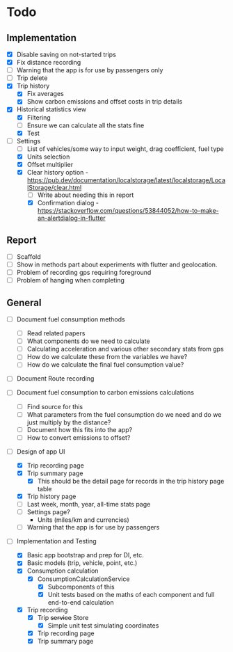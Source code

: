 # Todo
## Implementation
- [x] Disable saving on not-started trips
- [x] Fix distance recording
- [ ] Warning that the app is for use by passengers only
- [ ] Trip delete
- [x] Trip history
    - [x] Fix averages
    - [x] Show carbon emissions and offset costs in trip details
- [x] Historical statistics view
    - [x] Filtering
    - [ ] Ensure we can calculate all the stats fine
    - [x] Test
- [ ] Settings
    - [ ] List of vehicles/some way to input weight, drag coefficient, fuel type
    - [x] Units selection
    - [x] Offset multiplier
    - [x] Clear history option - https://pub.dev/documentation/localstorage/latest/localstorage/LocalStorage/clear.html
        - [ ] Write about needing this in report
        - [x] Confirmation dialog - https://stackoverflow.com/questions/53844052/how-to-make-an-alertdialog-in-flutter

## Report
- [ ] Scaffold
- [ ] Show in methods part about experiments with flutter and geolocation.
- [ ] Problem of recording gps requiring foreground
- [ ] Problem of hanging when completing
## General
- [ ] Document fuel consumption methods
    - [ ] Read related papers
    - [ ] What components do we need to calculate
    - [ ] Calculating acceleration and various other secondary stats from gps
    - [ ] How do we calculate these from the variables we have?
    - [ ] How do we calculate the final fuel consumption value?

- [ ] Document Route recording 

- [ ] Document fuel consumption to carbon emissions calculations
    - [ ] Find source for this
    - [ ] What parameters from the fuel consumption do we need and do we just multiply by the distance?
    - [ ] Document how this fits into the app?
    - [ ] How to convert emissions to offset?

- [ ] Design of app UI
    - [x] Trip recording page
    - [x] Trip summary page
        - [x] This should be the detail page for records in the trip history page table
    - [x] Trip history page
    - [ ] Last week, month, year, all-time stats page
    - [ ] Settings page?
        - Units (miles/km and currencies)
    - [ ] Warning that the app is for use by passengers

- [ ] Implementation and Testing
    - [x] Basic app bootstrap and prep for DI, etc.
    - [x] Basic models (trip, vehicle, point, etc.)
    - [x] Consumption calculation
        - [x] ConsumptionCalculationService
            - [x] Subcomponents of this
            - [x] Unit tests based on the maths of each component and full end-to-end calculation
    - [x] Trip recording
        - [x] Trip ~~service~~ Store
            - [x] Simple unit test simulating coordinates
        - [x] Trip recording page
        - [x] Trip summary page
